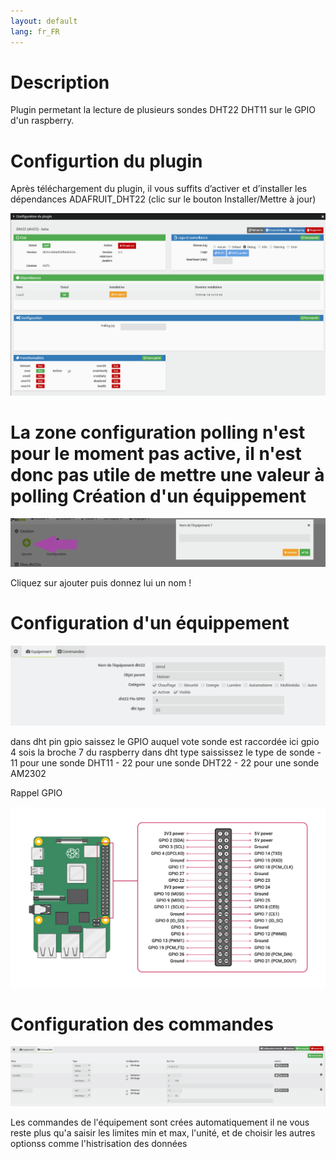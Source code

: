 ```yaml
---
layout: default
lang: fr_FR
---
```


Description
===

Plugin permetant la lecture de plusieurs sondes DHT22 DHT11 sur le GPIO d'un raspberry.

Configurtion du plugin
===

Après téléchargement du plugin, il vous suffits d’activer et d’installer les dépendances ADAFRUIT_DHT22 (clic sur le bouton Installer/Mettre à jour)

![Config plugin](../assets/images/config.png)

La zone configuration polling n'est pour le moment pas active, il n'est donc pas utile de mettre une valeur à polling
Création d'un équippement
===

![Create Equipement](../assets/images/create_equipment.png)

Cliquez sur ajouter puis donnez lui un nom !

Configuration d'un équippement
===

![Named Equipement](../assets/images/name_equipment.png)

dans dht pin gpio saissez le GPIO auquel vote sonde est raccordée ici gpio 4 sois la broche 7 du raspberry
dans dht type saississez le type de sonde 
    - 11 pour une sonde DHT11
    - 22 pour une sonde DHT22
    - 22 pour une sonde AM2302

Rappel GPIO

![rappel GPIO](../assets/images/GPIO-Pinout-Diagram.png)

Configuration des commandes
===

![commands config](../assets/images/config_commande.png)

Les commandes de l'équipement sont crées automatiquement il ne vous reste plus qu'a saisir les limites min et max, l'unité, et de choisir les autres optionss comme l'histrisation des données